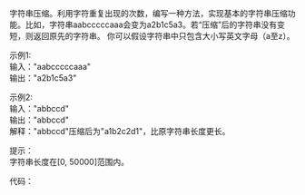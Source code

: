 字符串压缩。利用字符重复出现的次数，编写一种方法，实现基本的字符串压缩功能。比如，字符串aabcccccaaa会变为a2b1c5a3。若“压缩”后的字符串没有变短，则返回原先的字符串。
你可以假设字符串中只包含大小写英文字母（a至z）。


示例1:    
输入："aabcccccaaa"   
输出："a2b1c5a3"


示例2:    
输入："abbccd"     
输出："abbccd"     
解释："abbccd"压缩后为"a1b2c2d1"，比原字符串长度更长。


提示：    
字符串长度在[0, 50000]范围内。



代码：
```java

```
